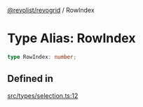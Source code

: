 [@revolist/revogrid](README.md) / RowIndex

# Type Alias: RowIndex

```ts
type RowIndex: number;
```

## Defined in

[src/types/selection.ts:12](https://github.com/revolist/revogrid/blob/7eb028636fe9635cf32f3cf0775076c9e2dde053/src/types/selection.ts#L12)
